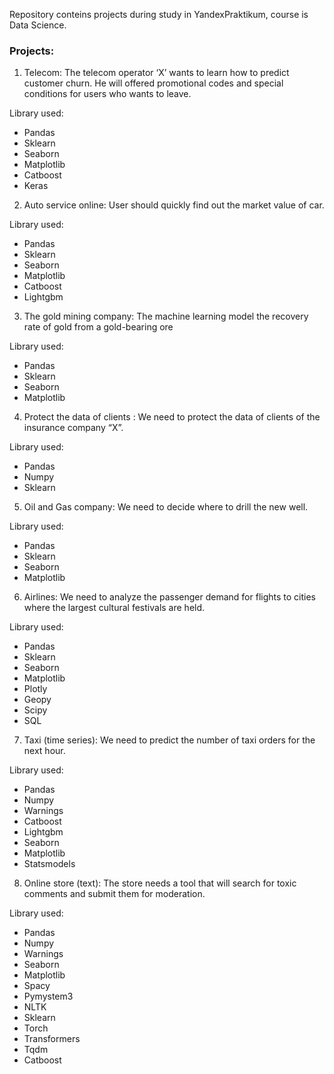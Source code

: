 Repository conteins  projects during study in YandexPraktikum, course is Data Science.

### Projects:
1. Telecom: The telecom operator ‘X’ wants to learn how to predict customer churn. He will  offered promotional codes and special conditions for users who wants to leave.  

Library used:
- Pandas
- Sklearn
- Seaborn
- Matplotlib
- Catboost
- Keras

2. Auto service online: User should quickly find out the market value of car.

Library used:
- Pandas
- Sklearn
- Seaborn
- Matplotlib
- Catboost
- Lightgbm

3. The gold mining company:  The machine learning model  the recovery rate of gold from a gold-bearing ore

Library used:
- Pandas
- Sklearn
- Seaborn
- Matplotlib

4. Protect the data of clients : We need to protect the data of clients of the insurance company “X”.

Library used:
- Pandas
- Numpy
- Sklearn

5. Oil and Gas company: We need to decide where to drill the new well.

Library used:
- Pandas
- Sklearn
- Seaborn
- Matplotlib

6. Airlines: We need to analyze the passenger demand for flights to cities where the largest cultural festivals are held.

Library used:

- Pandas
- Sklearn
- Seaborn
- Matplotlib
- Plotly
- Geopy
- Scipy
- SQL

7. Taxi (time series): We need to predict the number of taxi orders for the next hour. 

Library used:

- Pandas
- Numpy
- Warnings
- Catboost
- Lightgbm
- Seaborn
- Matplotlib
- Statsmodels

8. Online store (text): The store needs a tool that will search for toxic comments and submit them for moderation.

Library used:

- Pandas
- Numpy
- Warnings
- Seaborn
- Matplotlib
- Spacy
- Pymystem3
- NLTK
- Sklearn
- Torch
- Transformers
- Tqdm
- Catboost

